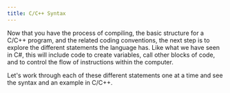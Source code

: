 ```yaml
---
title: C/C++ Syntax
---
```


Now that you have the process of compiling, the basic structure for a C/C++ program, and the related coding conventions, the next step is to explore the different statements the language has. Like what we have seen in C#, this will include code to create variables, call other blocks of code, and to control the flow of instructions within the computer.

Let's work through each of these different statements one at a time and see the syntax and an example in C/C++.
